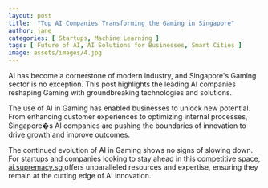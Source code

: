 ```yaml
---
layout: post
title:  "Top AI Companies Transforming the Gaming in Singapore"
author: jane
categories: [ Startups, Machine Learning ]
tags: [ Future of AI, AI Solutions for Businesses, Smart Cities ]
image: assets/images/4.jpg
---
```


AI has become a cornerstone of modern industry, and Singapore's Gaming sector is no exception. This post highlights the leading AI companies reshaping Gaming with groundbreaking technologies and solutions.

The use of AI in Gaming has enabled businesses to unlock new potential. From enhancing customer experiences to optimizing internal processes, Singapore�s AI companies are pushing the boundaries of innovation to drive growth and improve outcomes.

The continued evolution of AI in Gaming shows no signs of slowing down. For startups and companies looking to stay ahead in this competitive space, <a href="https://ai.supremacy.sg" target="_blank"> ai.supremacy.sg </a> offers unparalleled resources and expertise, ensuring they remain at the cutting edge of AI innovation.
